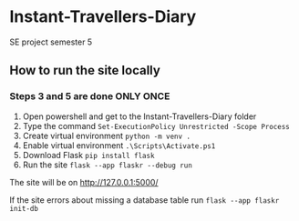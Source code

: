 # Instant-Travellers-Diary
SE project semester 5

## How to run the site locally
### Steps 3 and 5 are done **ONLY ONCE**

1. Open powershell and get to the Instant-Travellers-Diary folder
2. Type the command `Set-ExecutionPolicy Unrestricted -Scope Process`
3. Create virtual environment `python -m venv .`
4. Enable virtual environment `.\Scripts\Activate.ps1`
5. Download Flask `pip install flask`
6. Run the site `flask --app flaskr --debug run`

The site will be on http://127.0.0.1:5000/

If the site errors about missing a database table run `flask --app flaskr init-db`
